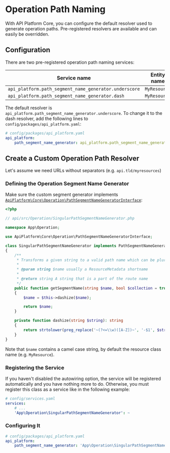 # Operation Path Naming

With API Platform Core, you can configure the default resolver used to generate operation paths.
Pre-registered resolvers are available and can easily be overridden.

## Configuration

There are two pre-registered operation path naming services:

Service name                                          | Entity name  | Path result
------------------------------------------------------|--------------|----------------
`api_platform.path_segment_name_generator.underscore` | `MyResource` | `/my_resources`
`api_platform.path_segment_name_generator.dash`       | `MyResource` | `/my-resources`

The default resolver is `api_platform.path_segment_name_generator.underscore`.
To change it to the dash resolver, add the following lines to `config/packages/api_platform.yaml`:

```yaml
# config/packages/api_platform.yaml
api_platform:
    path_segment_name_generator: api_platform.path_segment_name_generator.dash
```

## Create a Custom Operation Path Resolver

Let's assume we need URLs without separators (e.g. `api.tld/myresources`)

### Defining the Operation Segment Name Generator

Make sure the custom segment generator implements [`ApiPlatform\Core\Operation\PathSegmentNameGeneratorInterface`](https://github.com/api-platform/core/blob/main/src/Operation/PathSegmentNameGeneratorInterface.php):

```php
<?php

// api/src/Operation/SingularPathSegmentNameGenerator.php

namespace App\Operation;

use ApiPlatform\Core\Operation\PathSegmentNameGeneratorInterface;

class SingularPathSegmentNameGenerator implements PathSegmentNameGeneratorInterface
{
    /**
     * Transforms a given string to a valid path name which can be pluralized (eg. for collections).
     *
     * @param string $name usually a ResourceMetadata shortname
     *
     * @return string A string that is a part of the route name
     */
    public function getSegmentName(string $name, bool $collection = true): string
    {
        $name = $this->dashize($name);

        return $name;
    }

    private function dashize(string $string): string
    {
        return strtolower(preg_replace('~(?<=\\w)([A-Z])~', '-$1', $string));
    }
}
```

Note that `$name` contains a camel case string, by default the resource class name (e.g. `MyResource`).

### Registering the Service

If you haven't disabled the autowiring option, the service will be registered automatically and you have nothing more to
do.
Otherwise, you must register this class as a service like in the following example:

```yaml
# config/services.yaml
services:
    # ...
    'App\Operation\SingularPathSegmentNameGenerator': ~
```

### Configuring It

```yaml
# config/packages/api_platform.yaml
api_platform:
    path_segment_name_generator: 'App\Operation\SingularPathSegmentNameGenerator'
```
